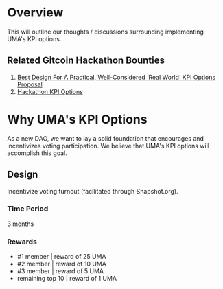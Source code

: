 # Overview
This will outline our thoughts / discussions surrounding implementing UMA's KPI options.

## Related Gitcoin Hackathon Bounties
1. [Best Design For A Practical, Well-Considered ‘Real World’ KPI Options Proposal](https://gitcoin.co/issue/UMAprotocol/Hackathon-Prizes-/5/100026276)
2. [Hackathon KPI Options](https://gitcoin.co/issue/UMAprotocol/Hackathon-Prizes-/1/100026272)

# Why UMA's KPI Options
As a new DAO, we want to lay a solid foundation that encourages and incentivizes voting participation.  We believe that UMA's KPI options will accomplish this goal.

## Design
Incentivize voting turnout (facilitated through Snapshot.org).

### Time Period
3 months

### Rewards
* #1 member | reward of 25 UMA
* #2 member | reward of 10 UMA
* #3 member | reward of 5 UMA
* remaining top 10 | reward of 1 UMA
